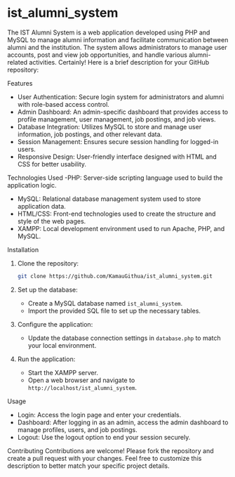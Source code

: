 # ist_alumni_system
The IST Alumni System is a web application developed using PHP and MySQL to manage alumni information and facilitate communication between alumni and the institution. The system allows administrators to manage user accounts, post and view job opportunities, and handle various alumni-related activities.
Certainly! Here is a brief description for your GitHub repository:

Features
- User Authentication: Secure login system for administrators and alumni with role-based access control.
- Admin Dashboard: An admin-specific dashboard that provides access to profile management, user management, job postings, and job views.
- Database Integration: Utilizes MySQL to store and manage user information, job postings, and other relevant data.
- Session Management: Ensures secure session handling for logged-in users.
- Responsive Design: User-friendly interface designed with HTML and CSS for better usability.

Technologies Used
-PHP: Server-side scripting language used to build the application logic.
- MySQL: Relational database management system used to store application data.
- HTML/CSS: Front-end technologies used to create the structure and style of the web pages.
- XAMPP: Local development environment used to run Apache, PHP, and MySQL.

Installation
1. Clone the repository:
   ```bash
   git clone https://github.com/KamauGithua/ist_alumni_system.git
   ```
2. Set up the database:
   - Create a MySQL database named `ist_alumni_system`.
   - Import the provided SQL file to set up the necessary tables.

3. Configure the application:
   - Update the database connection settings in `database.php` to match your local environment.

4. Run the application:
   - Start the XAMPP server.
   - Open a web browser and navigate to `http://localhost/ist_alumni_system`.

Usage
- Login: Access the login page and enter your credentials.
- Dashboard: After logging in as an admin, access the admin dashboard to manage profiles, users, and job postings.
- Logout: Use the logout option to end your session securely.

Contributing
Contributions are welcome! Please fork the repository and create a pull request with your changes.
Feel free to customize this description to better match your specific project details.
